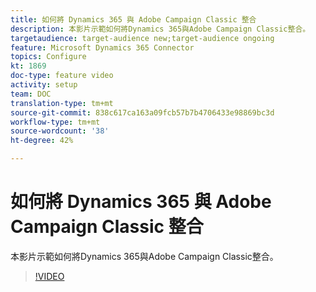 ```yaml
---
title: 如何將 Dynamics 365 與 Adobe Campaign Classic 整合
description: 本影片示範如何將Dynamics 365與Adobe Campaign Classic整合。
targetaudience: target-audience new;target-audience ongoing
feature: Microsoft Dynamics 365 Connector
topics: Configure
kt: 1869
doc-type: feature video
activity: setup
team: DOC
translation-type: tm+mt
source-git-commit: 838c617ca163a09fcb57b7b4706433e98869bc3d
workflow-type: tm+mt
source-wordcount: '38'
ht-degree: 42%

---
```



# 如何將 Dynamics 365 與 Adobe Campaign Classic 整合

本影片示範如何將Dynamics 365與Adobe Campaign Classic整合。

>[!VIDEO](https://video.tv.adobe.com/v/23837?quality=12)
